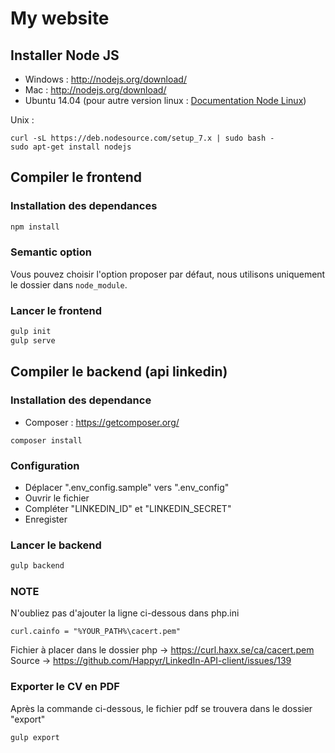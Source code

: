 # My website

## Installer Node JS
* Windows : http://nodejs.org/download/
* Mac : http://nodejs.org/download/
* Ubuntu 14.04 (pour autre version linux : [Documentation Node Linux](https://github.com/joyent/node/wiki/Installing-Node.js-via-package-manager))

Unix :
```
curl -sL https://deb.nodesource.com/setup_7.x | sudo bash -
sudo apt-get install nodejs
```

## Compiler le frontend

### Installation des dependances

```sh
npm install
```

### Semantic option
Vous pouvez choisir l'option proposer par défaut, nous utilisons uniquement le dossier dans `node_module`.

### Lancer le frontend

```sh
gulp init
gulp serve
```

## Compiler le backend (api linkedin)

### Installation des dependance
* Composer : https://getcomposer.org/

```
composer install
```

### Configuration

- Déplacer ".env_config.sample" vers ".env_config"
- Ouvrir le fichier
- Compléter "LINKEDIN_ID" et "LINKEDIN_SECRET"
- Enregister

### Lancer le backend

```sh
gulp backend
```

### NOTE 

N'oubliez pas d'ajouter la ligne ci-dessous dans php.ini
```
curl.cainfo = "%YOUR_PATH%\cacert.pem"
```
Fichier à placer dans le dossier php -> https://curl.haxx.se/ca/cacert.pem
Source -> https://github.com/Happyr/LinkedIn-API-client/issues/139

### Exporter le CV en PDF

Après la commande ci-dessous, le fichier pdf se trouvera dans le dossier "export"
```
gulp export
```
